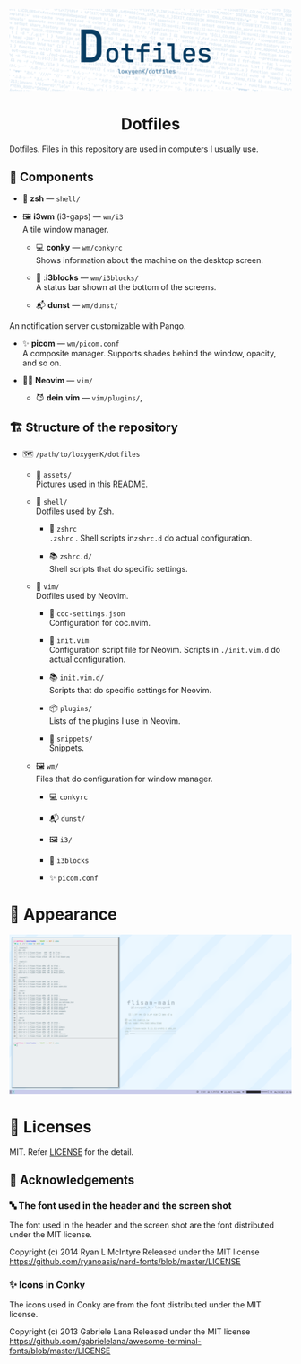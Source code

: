 ![Dotfiles - loxygenK/dotfiles](assets/header.png)

<h1 align="center">Dotfiles</h1>

Dotfiles. Files in this repository are used in computers I usually use.

## :jigsaw: Components

- :shell: **zsh** ― `shell/`

- :framed_picture: **i3wm** (i3-gaps) ― `wm/i3`<br />
  A tile window manager.

  - :computer: **conky** ― `wm/conkyrc`<br />
  Shows information about the machine on the desktop screen.

  - :speech_balloon: :**i3blocks** ― `wm/i3blocks/`<br />A status bar shown at the bottom of the screens.

  - :mailbox_with_mail: **dunst** ― `wm/dunst/`<br />

An notification server customizable with Pango.

  - :sparkles: **picom** ― `wm/picom.conf`<br />A composite manager. Supports shades behind the window, opacity, and so on.

- :man_technologist: **Neovim** ― `vim/`<br />

  - :smiling_imp: **dein.vim** ― `vim/plugins/`,

## :building_construction: Structure of the repository

- :world_map: `/path/to/loxygenK/dotfiles`
  - :bento: `assets/`<br />Pictures used in this README.

  - :shell: `shell/`<br />Dotfiles used by Zsh.

    - :triangular_flag_on_post: `zshrc`<br />`.zshrc` .  Shell scripts in`zshrc.d` do actual configuration.

    - :books: `zshrc.d/`<br />Shell scripts that do specific settings.

  - :memo: `vim/`<br />Dotfiles used by Neovim.

    - :mage: `coc-settings.json`<br />Configuration for coc.nvim.

    - :triangular_flag_on_post: `init.vim`<br />Configuration script file for Neovim. Scripts in  `./init.vim.d` do actual configuration.

    - :books: `init.vim.d/`<br />Scripts that do specific settings for Neovim.

    - :package: `plugins/`<br />Lists of the plugins I use in Neovim.

    - :jigsaw: `snippets/`<br />Snippets.

  - :framed_picture: `wm/`<br />Files that do configuration for window manager.

    - :computer: `conkyrc`

    - :mailbox_with_mail: `dunst/`

    - :framed_picture: `i3/`

    - :speech_balloon: `i3blocks`

    - :sparkles: `picom.conf`

# :eyes: Appearance

![Appearance](assets/screenshot.png)

# :page_with_curl: Licenses

MIT. Refer [LICENSE](https://github.com/loxygenK/dotfiles/blob/master/LICENSE) for the detail.

## :bow: Acknowledgements

### :abc: The font used in the header and the screen shot

The font used in the header and the screen shot are the font distributed under the MIT license.

Copyright (c) 2014 Ryan L McIntyre
Released under the MIT license
https://github.com/ryanoasis/nerd-fonts/blob/master/LICENSE

### :sparkles: Icons in Conky

The icons used in Conky are from the font distributed under the MIT license.

Copyright (c) 2013 Gabriele Lana
Released under the MIT license
https://github.com/gabrielelana/awesome-terminal-fonts/blob/master/LICENSE

